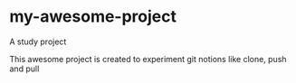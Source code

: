 # my-awesome-project
A study project

This awesome project is created to experiment git notions like clone, push and pull
